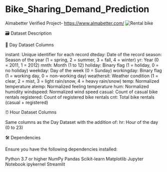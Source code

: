 # Bike_Sharing_Demand_Prediction
Almabetter Verified Project- https://www.almabetter.com/
![Rental bike](https://github.com/user-attachments/assets/906db8f0-7961-40af-bd7a-c3ed6af6d144)

🗃️ Dataset Description

📅 Day Dataset Columns

instant: Unique identifier for each record
dteday: Date of the record
season: Season of the year (1 = spring, 2 = summer, 3 = fall, 4 = winter)
yr: Year (0 = 2011, 1 = 2012)
mnth: Month (1 to 12)
holiday: Binary flag (1 = holiday, 0 = no holiday)
weekday: Day of the week (0 = Sunday)
workingday: Binary flag (1 = working day, 0 = non-working day)
weathersit: Weather condition (1 = clear, 2 = mist, 3 = light rain/snow, 4 = heavy rain/snow)
temp: Normalized temperature
atemp: Normalized feeling temperature
hum: Normalized humidity
windspeed: Normalized wind speed
casual: Count of casual bike rentals
registered: Count of registered bike rentals
cnt: Total bike rentals (casual + registered)

⏰ Hour Dataset Columns

Same columns as the Day Dataset with the addition of:
hr: Hour of the day (0 to 23)

🛠️ Dependencies

Ensure you have the following dependencies installed:

Python 3.7 or higher
NumPy
Pandas
Scikit-learn
Matplotlib
Jupyter Notebook
ipykernel
Streamlit




